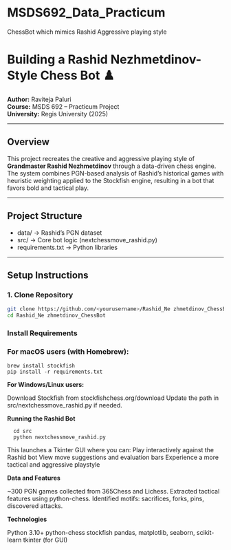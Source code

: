 # MSDS692_Data_Practicum
ChessBot which mimics Rashid Aggressive playing style


# Building a Rashid Nezhmetdinov-Style Chess Bot ♟️
**Author:** Raviteja Paluri  
**Course:** MSDS 692 – Practicum Project  
**University:** Regis University (2025)

---

## Overview
This project recreates the creative and aggressive playing style of **Grandmaster Rashid Nezhmetdinov** through a data-driven chess engine.  
The system combines PGN-based analysis of Rashid’s historical games with heuristic weighting applied to the Stockfish engine, resulting in a bot that favors bold and tactical play.

---

## Project Structure
-  data/ → Rashid’s PGN dataset
-  src/ → Core bot logic (nextchessmove_rashid.py)
-  requirements.txt → Python libraries

---

## Setup Instructions

### 1. Clone Repository
```bash
git clone https://github.com/<yourusername>/Rashid_Ne zhmetdinov_ChessBot.git
cd Rashid_Ne zhmetdinov_ChessBot
```

### Install Requirements

### For macOS users (with Homebrew):
```
brew install stockfish
pip install -r requirements.txt
```
**For Windows/Linux users:**

Download Stockfish from stockfishchess.org/download
Update the path in src/nextchessmove_rashid.py if needed.

**Running the Rashid Bot**
```
  cd src
  python nextchessmove_rashid.py
```
This launches a Tkinter GUI where you can:
  Play interactively against the Rashid bot
  View move suggestions and evaluation bars
  Experience a more tactical and aggressive playstyle

**Data and Features**

  ~300 PGN games collected from 365Chess and Lichess.
  Extracted tactical features using python-chess.
  Identified motifs: sacrifices, forks, pins, discovered attacks.

**Technologies**

  Python 3.10+
  python-chess
  stockfish
  pandas, matplotlib, seaborn, scikit-learn
  tkinter (for GUI)

